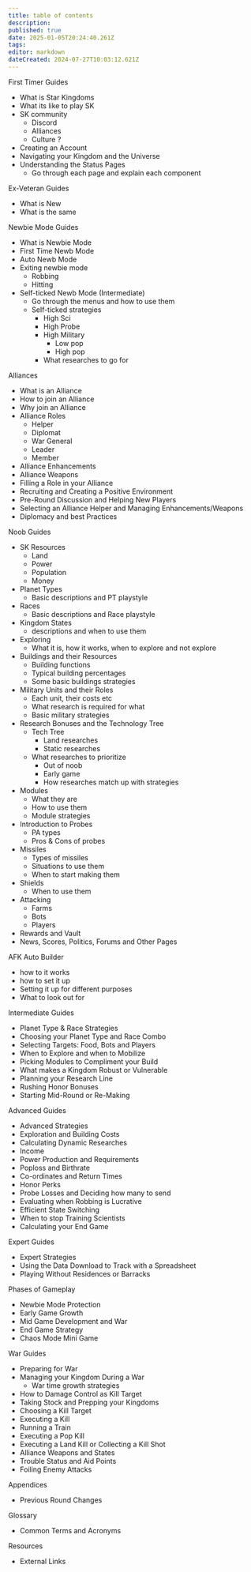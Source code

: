 ```yaml
---
title: table of contents
description: 
published: true
date: 2025-01-05T20:24:40.261Z
tags: 
editor: markdown
dateCreated: 2024-07-27T10:03:12.621Z
---
```


First Timer Guides
- What is Star Kingdoms
- What its like to play SK
- SK community 
  - Discord
  - Alliances
  - Culture ?
- Creating an Account
- Navigating your Kingdom and the Universe
- Understanding the Status Pages
  - Go through each page and explain each component

Ex-Veteran Guides
- What is New
- What is the same

Newbie Mode Guides
- What is Newbie Mode
- First Time Newb Mode
- Auto Newb Mode
- Exiting newbie mode
  - Robbing
  - Hitting
- Self-ticked Newb Mode (Intermediate)
  - Go through the menus and how to use them
  - Self-ticked strategies 
    - High Sci
    - High Probe
    - High Military
      - Low pop
      - High pop  
    - What researches to go for

Alliances
- What is an Alliance
- How to join an Alliance
- Why join an Alliance
- Alliance Roles
  - Helper
  - Diplomat
  - War General
  - Leader
  - Member
- Alliance Enhancements
- Alliance Weapons
- Filling a Role in your Alliance
- Recruiting and Creating a Positive Environment
- Pre-Round Discussion and Helping New Players
- Selecting an Alliance Helper and Managing Enhancements/Weapons
- Diplomacy and best Practices

Noob Guides
- SK Resources
  - Land
  - Power
  - Population
  - Money
- Planet Types 
  - Basic descriptions and PT playstyle
- Races
  - Basic descriptions and Race playstyle
- Kingdom States
  - descriptions and when to use them
- Exploring
  - What it is, how it works, when to explore and not explore
- Buildings and their Resources
  - Building functions
  - Typical building percentages
  - Some basic buildings strategies
- Military Units and their Roles
  - Each unit, their costs etc
  - What research is required for what
  - Basic military strategies
- Research Bonuses and the Technology Tree
  - Tech Tree
    - Land researches
    - Static researches
  - What researches to prioritize
    - Out of noob
    - Early game
    - How researches match up with strategies
- Modules
  - What they are
  - How to use them
  - Module strategies
- Introduction to Probes
  - PA types
  - Pros & Cons of probes
- Missiles
  - Types of missiles
  - Situations to use them
  - When to start making them
- Shields
  - When to use them
- Attacking
  - Farms
  - Bots
  - Players
- Rewards and Vault
- News, Scores, Politics, Forums and Other Pages

AFK Auto Builder
- how to it works
- how to set it up
- Setting it up for different purposes
- What to look out for

Intermediate Guides
- Planet Type & Race Strategies
- Choosing your Planet Type and Race Combo
- Selecting Targets: Food, Bots and Players
- When to Explore and when to Mobilize
- Picking Modules to Compliment your Build
- What makes a Kingdom Robust or Vulnerable
- Planning your Research Line
- Rushing Honor Bonuses
- Starting Mid-Round or Re-Making

Advanced Guides
- Advanced Strategies
- Exploration and Building Costs
- Calculating Dynamic Researches
- Income
- Power Production and Requirements
- Poploss and Birthrate
- Co-ordinates and Return Times
- Honor Perks
- Probe Losses and Deciding how many to send 
- Evaluating when Robbing is Lucrative
- Efficient State Switching
- When to stop Training Scientists
- Calculating your End Game
  
Expert Guides
- Expert Strategies
- Using the Data Download to Track with a Spreadsheet
- Playing Without Residences or Barracks 

Phases of Gameplay
- Newbie Mode Protection
- Early Game Growth
- Mid Game Development and War
- End Game Strategy
- Chaos Mode Mini Game

War Guides
- Preparing for War
- Managing your Kingdom During a War
  - War time growth strategies
- How to Damage Control as Kill Target
- Taking Stock and Prepping your Kingdoms
- Choosing a Kill Target
- Executing a Kill
- Running a Train
- Executing a Pop Kill
- Executing a Land Kill or Collecting a Kill Shot
- Alliance Weapons and States
- Trouble Status and Aid Points
- Foiling Enemy Attacks

Appendices
- Previous Round Changes

Glossary
- Common Terms and Acronyms

Resources
- External Links
